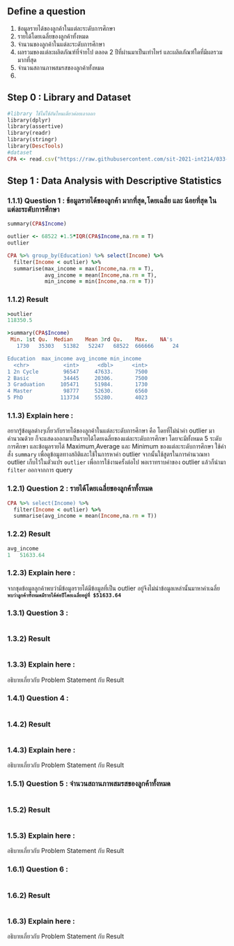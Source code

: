 ## Define a question

1. ข้อมูลรายได้ของลูกค้าในแต่ละระดับการศึกษา
2. รายได้โดยเฉลี่ยของลูกค้าทั้งหมด
3. จำนวนของลูกค้าในแต่ละระดับการศึกษา
4. ผลรวมของแต่ละผลิตภัณฑ์ที่จ่ายไป ตลอด 2 ปีที่ผ่านมาเป็นเท่าไหร่ และผลิตภัณฑ์ใดที่มีผลรวมมากที่สุด 
5. จำนวนสถานภาพสมรสของลูกค้าทั้งหมด
6.


## Step 0 : Library and Dataset

```ruby
#library ใช้ไม่ใช้อันไหนเดี๋ยวค่อยเอาออก
library(dplyr)
library(assertive)
library(readr)
library(stringr)
library(DescTools)
#dataset
CPA <- read.csv("https://raw.githubusercontent.com/sit-2021-int214/033-Customer-Personality-Analysis/main/midterm_assignment/CPA_cleaned.csv")
```

## Step 1 : Data Analysis with Descriptive Statistics

### 1.1.1) Question 1 : ข้อมูลรายได้ของลูกค้า มากที่สุด,โดยเฉลี่ย และ น้อยที่สุด ในแต่ละระดับการศึกษา

```ruby
summary(CPA$Income)

outlier <- 68522 +1.5*IQR(CPA$Income,na.rm = T)
outlier

CPA %>% group_by(Education) %>% select(Income) %>% 
  filter(Income < outlier) %>%
  summarise(max_income = max(Income,na.rm = T),
            avg_income = mean(Income,na.rm = T),
            min_income = min(Income,na.rm = T))
```

###  1.1.2) Result

```ruby
>outlier
118350.5

>summary(CPA$Income)
 Min. 1st Qu.  Median    Mean 3rd Qu.    Max.    NA's 
   1730   35303   51382   52247   68522  666666      24 

Education  max_income avg_income min_income
  <chr>           <int>      <dbl>      <int>
1 2n Cycle        96547     47633.       7500
2 Basic           34445     20306.       7500
3 Graduation     105471     51984.       1730
4 Master          98777     52630.       6560
5 PhD            113734     55280.       4023
```

### 1.1.3) Explain here :
อยากรู้ข้อมูลต่างๆเกี่ยวกับรายได้ของลูกค้าในแต่ละระดับการศึกษา คือ โดยที่ไม่นำค่า outlier มาคำนวณด้วย ก็จะแสดงออกมาเป็นรายได้โดยเฉลี่ยของแต่ละระดับการศึกษา โดยจะมีทั้งหมด 5 ระดับการศึกษา และข้อมูลรายได้ Maximum,Average และ Minimum ของแต่ละระดับการศึกษา ใช้คำสั่ง `summary` เพื่อดูข้อมูลทางสถิติและใช้ในการหาค่า outlier จากนั้นใช้สูตรในการคำนวณหา outlier เก็บไว้ในตัวแปร `outlier` เพื่อการใช้งานครั้งต่อไป
พอเราทราบค่าของ outlier แล้วก็นำมา `filter` ออกจากการ query

### 1.2.1) Question 2 : รายได้โดยเฉลี่ยของลูกค้าทั้งหมด

```ruby
CPA %>% select(Income) %>% 
  filter(Income < outlier) %>%
  summarise(avg_income = mean(Income,na.rm = T))            

```

### 1.2.2) Result

```ruby
avg_income
1   51633.64
```
### 1.2.3) Explain here :
จากชุดข้อมูลลูกค้าพบว่ามีข้อมูลรายได้มีข้อมูลที่เป็น outlier อยู่จึงไม่นำข้อมูลเหล่านั้นมาหาค่าเฉลี่ย <br>
<b>`พบว่าลูกค้าทั้งหมดมีรายได้ต่อปีโดยเฉลี่ยอยู่ที่ $51633.64`</b>

### 1.3.1) Question 3 : 

```ruby
```

### 1.3.2) Result

```ruby

```
### 1.3.3) Explain here :
อธิบายเกี่ยวกับ Problem Statement กับ Result

### 1.4.1) Question 4 : 

```ruby

```

### 1.4.2) Result

```ruby

```

### 1.4.3) Explain here :
อธิบายเกี่ยวกับ Problem Statement กับ Result

### 1.5.1) Question 5 : จำนวนสถานภาพสมรสของลูกค้าทั้งหมด

```ruby

```

### 1.5.2) Result

```ruby

```
### 1.5.3) Explain here :
อธิบายเกี่ยวกับ Problem Statement กับ Result  

### 1.6.1) Question 6 : 

```ruby

```

### 1.6.2) Result

```ruby

```
### 1.6.3) Explain here :
อธิบายเกี่ยวกับ Problem Statement กับ Result  

